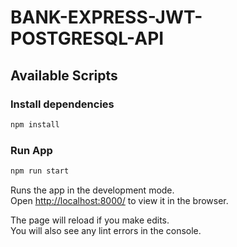 # BANK-EXPRESS-JWT-POSTGRESQL-API

## Available Scripts

### Install dependencies

```bash
npm install
```

### Run App

```bash
npm run start
```

Runs the app in the development mode.<br />
Open [http://localhost:8000/](http://localhost:8000/) to view it in the browser.

The page will reload if you make edits.<br />
You will also see any lint errors in the console.
